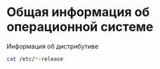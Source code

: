 # Общая информация об операционной системе

Информация об дистрибутиве
```bash
cat /etc/*-release
```